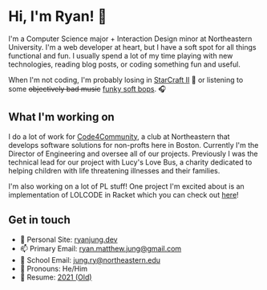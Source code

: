 # Hi, I'm Ryan! 👋
I'm a Computer Science major + Interaction Design minor at Northeastern University. I'm a web developer at heart, but I have a soft spot for all things functional and fun. I usually spend a lot of my time playing with new technologies, reading blog posts, or coding something fun and useful.

When I'm not coding, I'm probably losing in [StarCraft II](https://sc2replaystats.com/account/display/31926) 👾 or listening to some ~~objectively bad music~~ [funky soft bops](https://open.spotify.com/playlist/0CFlqBuh07772e416382LP?si=wWgpbDQ1T_Ki7mSWLEsh6g). 🎧


## What I'm working on

I do a lot of work for [Code4Community](https://c4cneu.com), a club at Northeastern that develops software solutions for non-profts here in Boston. Currently I'm the Director of Engineering and oversee all of our projects. Previously I was the technical lead for our project with Lucy's Love Bus, a charity dedicated to helping children with life threatening illnesses and their families.

I'm also working on a lot of PL stuff! One project I'm excited about is an implementation of LOLCODE in Racket which you can check out [here](https://github.com/rymaju/lolcode)!

## Get in touch

- 📔 Personal Site: [ryanjung.dev](https://ryanjung.dev)
- 📫 Primary Email: ryan.matthew.jung@gmail.com
- 🏫 School Email: jung.ry@northeastern.edu
- 🤗 Pronouns: He/Him
- 📝 Resume: [2021 (Old)](https://ryanjung.dev/ryan_jung_resume.pdf)
